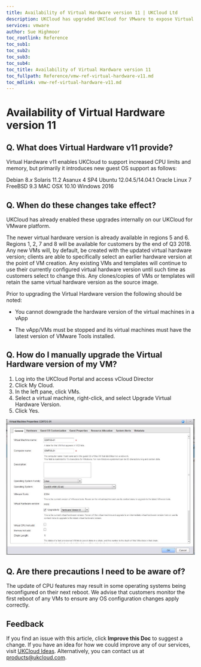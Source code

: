```yaml
---
title: Availability of Virtual Hardware version 11 | UKCloud Ltd
description: UKCloud has upgraded UKCloud for VMware to expose Virtual Hardware version 11
services: vmware
author: Sue Highmoor
toc_rootlink: Reference
toc_sub1: 
toc_sub2:
toc_sub3:
toc_sub4:
toc_title: Availability of Virtual Hardware version 11
toc_fullpath: Reference/vmw-ref-virtual-hardware-v11.md
toc_mdlink: vmw-ref-virtual-hardware-v11.md
---
```


# Availability of Virtual Hardware version 11

## Q. What does Virtual Hardware v11 provide?

Virtual Hardware v11 enables UKCloud to support increased CPU limits and memory, but primarily it introduces new guest OS support as follows:

Debian 8.*x*
Solaris 11.2
Asanux 4 SP4
Ubuntu 12.04.5/14.04.1
Oracle Linux 7
FreeBSD 9.3
MAC OSX 10.10
Windows 2016

## Q. When do these changes take effect?

UKCloud has already enabled these upgrades internally on our UKCloud for VMware platform.

The newer virtual hardware version is already available in regions 5 and 6. Regions 1, 2, 7 and 8 will be available for customers by the end of Q3 2018. Any new VMs will, by default, be created with the updated virtual hardware version; clients are able to specifically select an earlier hardware version at the point of VM creation. Any existing VMs and templates will continue to use their currently configured virtual hardware version until such time as customers select to change this. Any clones/copies of VMs or templates will retain the same virtual hardware version as the source image.

Prior to upgrading the Virtual Hardware version the following should be noted:

- You cannot downgrade the hardware version of the virtual machines in a vApp

- The vApp/VMs must be stopped and its virtual machines must have the latest version of VMware Tools installed.

## Q. How do I manually upgrade the Virtual Hardware version of my VM?

1. Log into the UKCloud Portal and access vCloud Director
2. Click My Cloud.
3. In the left pane, click VMs.
4. Select a virtual machine, right-click, and select Upgrade Virtual Hardware Version.
5. Click Yes.

![virtual machine properties](images/HWVersion.jpg)

## Q. Are there precautions I need to be aware of?

The update of CPU features may result in some operating systems being reconfigured on their next reboot. We advise that customers monitor the first reboot of any VMs to ensure any OS configuration changes apply correctly.

## Feedback

If you find an issue with this article, click **Improve this Doc** to suggest a change. If you have an idea for how we could improve any of our services, visit [UKCloud Ideas](https://ideas.ukcloud.com). Alternatively, you can contact us at <products@ukcloud.com>.